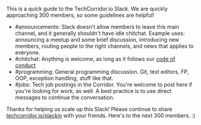 This is a quick guide to the TechCorridor.io Slack.  We are quickly approaching 300 members, so some guidelines are helpful!

  * #announcements:  Slack doesn't allow members to leave this main channel, and it generally shouldn't have idle chitchat.  Example uses: announcing a meetup and some brief discussion, introducing new members, routing people to the right channels, and news that applies to everyone.
  * #chitchat:  Anything is welcome, as long as it follows our [code of conduct](/code-of-conduct.html)
  * #programming: General programming discussion.  Git, text editors, FP, OOP, exception handling, stuff like that.
  * #jobs: Tech job postings in the Corridor.  You're welcome to post here if you're looking for work, as well.  A best practice is to use direct messages to continue the conversation.

Thanks for helping us scale up this Slack!  Please continue to share [techcorridor.io/slackin](http://techcorridor.io/slackin) with your friends.  Here's to the next 300 members. :)
